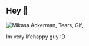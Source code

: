 ## Hey 👋

![Mikasa Ackerman,  Tears, Gif,](https://github.com/user-attachments/assets/8b08337f-cb19-4289-b2a7-3f404af07ec6)

Im very lifehappy guy :D
